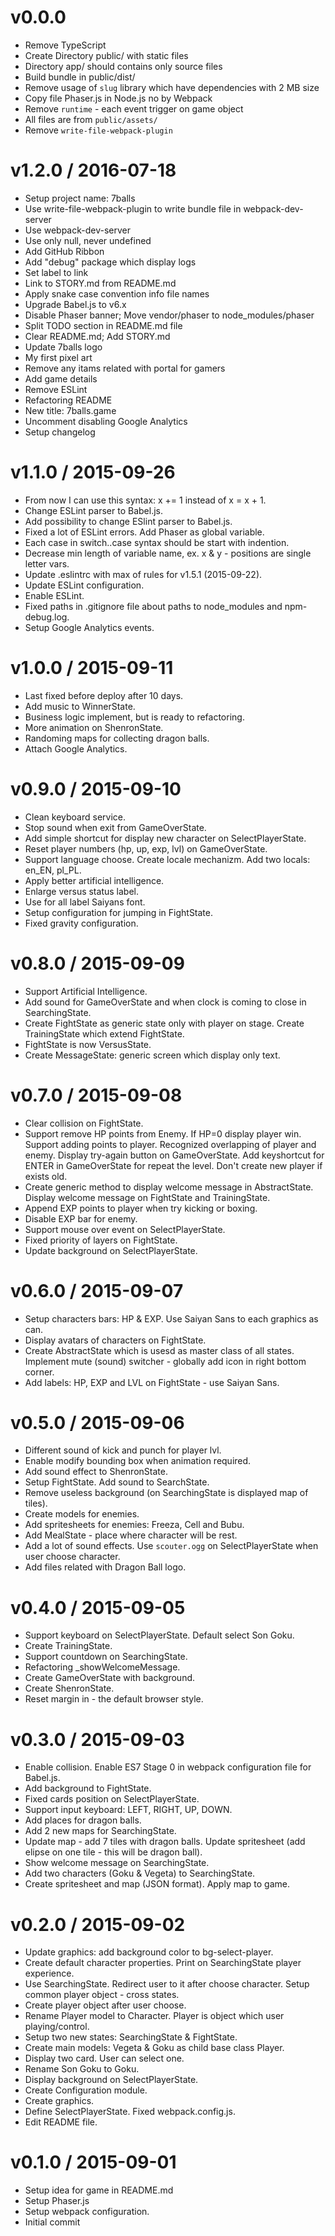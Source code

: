 v0.0.0
==================

 * Remove TypeScript
 * Create Directory public/ with static files
 * Directory app/ should contains only source files
 * Build bundle in public/dist/
 * Remove usage of `slug` library which have dependencies with 2 MB size
 * Copy file Phaser.js in Node.js no by Webpack
 * Remove `runtime` - each event trigger on game object
 * All files are from `public/assets/`
 * Remove `write-file-webpack-plugin`

v1.2.0 / 2016-07-18
==================

  * Setup project name: 7balls
  * Use write-file-webpack-plugin to write bundle file in webpack-dev-server
  * Use webpack-dev-server
  * Use only null, never undefined
  * Add GitHub Ribbon
  * Add "debug" package which display logs
  * Set label to link
  * Link to STORY.md from README.md
  * Apply snake case convention info file names
  * Upgrade Babel.js to v6.x
  * Disable Phaser banner; Move vendor/phaser to node_modules/phaser
  * Split TODO section in README.md file
  * Clear README.md; Add STORY.md
  * Update 7balls logo
  * My first pixel art
  * Remove any itams related with portal for gamers
  * Add game details
  * Remove ESLint
  * Refactoring README
  * New title: 7balls.game
  * Uncomment disabling Google Analytics
  * Setup changelog

v1.1.0 / 2015-09-26
===================

  * From now I can use this syntax: x += 1 instead of x = x + 1.
  * Change ESLint parser to Babel.js.
  * Add possibility to change ESlint parser to Babel.js.
  * Fixed a lot of ESLint errors. Add Phaser as global variable.
  * Each case in switch..case syntax should be start with indention.
  * Decrease min length of variable name, ex. x & y - positions are single letter vars.
  * Update .eslintrc with max of rules for v1.5.1 (2015-09-22).
  * Update ESLint configuration.
  * Enable ESLint.
  * Fixed paths in .gitignore file about paths to node_modules and npm-debug.log.
  * Setup Google Analytics events.

v1.0.0 / 2015-09-11
===================

  * Last fixed before deploy after 10 days.
  * Add music to WinnerState.
  * Business logic implement, but is ready to refactoring.
  * More animation on ShenronState.
  * Randoming maps for collecting dragon balls.
  * Attach Google Analytics.

v0.9.0 / 2015-09-10
===================

  * Clean keyboard service.
  * Stop sound when exit from GameOverState.
  * Add simple shortcut for display new character on SelectPlayerState.
  * Reset player numbers (hp, up, exp, lvl) on GameOverState.
  * Support language choose. Create locale mechanizm. Add two locals: en_EN, pl_PL.
  * Apply better artificial intelligence.
  * Enlarge versus status label.
  * Use for all label Saiyans font.
  * Setup configuration for jumping in FightState.
  * Fixed gravity configuration.

v0.8.0 / 2015-09-09
===================

  * Support Artificial Intelligence.
  * Add sound for GameOverState and when clock is coming to close in SearchingState.
  * Create FightState as generic state only with player on stage. Create TrainingState which extend FightState.
  * FightState is now VersusState.
  * Create MessageState: generic screen which display only text.

v0.7.0 / 2015-09-08
===================

  * Clear collision on FightState.
  * Support remove HP points from Enemy. If HP=0 display player win. Support adding points to player. Recognized overlapping of player and enemy. Display try-again button on GameOverState. Add keyshortcut for ENTER in GameOverState for repeat the level. Don't create new player if exists old.
  * Create generic method to display welcome message in AbstractState. Display welcome message on FightState and TrainingState.
  * Append EXP points to player when try kicking or boxing.
  * Disable EXP bar for enemy.
  * Support mouse over event on SelectPlayerState.
  * Fixed priority of layers on FightState.
  * Update background on SelectPlayerState.

v0.6.0 / 2015-09-07
===================

  * Setup characters bars: HP & EXP. Use Saiyan Sans to each graphics as can.
  * Display avatars of characters on FightState.
  * Create AbstractState which is usesd as master class of all states. Implement mute (sound) switcher - globally add icon in right bottom corner.
  * Add labels: HP, EXP and LVL on FightState - use Saiyan Sans.

v0.5.0 / 2015-09-06
===================

  * Different sound of kick and punch for player lvl.
  * Enable modify bounding box when animation required.
  * Add sound effect to ShenronState.
  * Setup FightState. Add sound to SearchState.
  * Remove useless background (on SearchingState is displayed map of tiles).
  * Create models for enemies.
  * Add spritesheets for enemies: Freeza, Cell and Bubu.
  * Add MealState - place where character will be rest.
  * Add a lot of sound effects. Use `scouter.ogg` on SelectPlayerState when user choose character.
  * Add files related with Dragon Ball logo.

v0.4.0 / 2015-09-05
===================

  * Support keyboard on SelectPlayerState. Default select Son Goku.
  * Create TrainingState.
  * Support countdown on SearchingState.
  * Refactoring _showWelcomeMessage.
  * Create GameOverState with background.
  * Create ShenronState.
  * Reset margin in <body> - the default browser style.

v0.3.0 / 2015-09-03
===================

  * Enable collision. Enable ES7 Stage 0 in webpack configuration file for Babel.js.
  * Add background to FightState.
  * Fixed cards position on SelectPlayerState.
  * Support input keyboard: LEFT, RIGHT, UP, DOWN.
  * Add places for dragon balls.
  * Add 2 new maps for SearchingState.
  * Update map - add 7 tiles with dragon balls. Update spritesheet (add elipse on one tile - this will be dragon ball).
  * Show welcome message on SearchingState.
  * Add two characters (Goku & Vegeta) to SearchingState.
  * Create spritesheet and map (JSON format). Apply map to game.

v0.2.0 / 2015-09-02
===================

  * Update graphics: add background color to bg-select-player.
  * Create default character properties. Print on SearchingState player experience.
  * Use SearchingState. Redirect user to it after choose character. Setup common player object - cross states.
  * Create player object after user choose.
  * Rename Player model to Character. Player is object which user playing/control.
  * Setup two new states: SearchingState & FightState.
  * Create main models: Vegeta & Goku as child base class Player.
  * Display two card. User can select one.
  * Rename Son Goku to Goku.
  * Display background on SelectPlayerState.
  * Create Configuration module.
  * Create graphics.
  * Define SelectPlayerState. Fixed webpack.config.js.
  * Edit README file.

v0.1.0 / 2015-09-01
===================

  * Setup idea for game in README.md
  * Setup Phaser.js
  * Setup webpack configuration.
  * Initial commit
